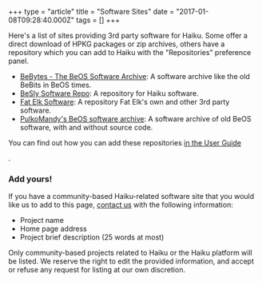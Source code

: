 +++
type = "article"
title = "Software Sites"
date = "2017-01-08T09:28:40.000Z"
tags = []
+++

<p>Here's a list of sites providing 3rd party software for Haiku. Some offer a direct download of HPKG packages or zip archives, others have a repository which you can add to Haiku with the "Repositories" preference panel.</p>

<ul>
<li><a href="https://www.be.wildman-productions.org/">BeBytes - The BeOS Software Archive</a>: A software archive like the old BeBits in BeOS times.</li>
<li><a href="https://www.software.besly.de/">BeSly Software Repo</a>: A repository for Haiku software.</li>
<li><a href="https://fatelk.com/">Fat Elk Software</a>: A repository Fat Elk's own and other 3rd party software.</li>
<li><a href="https://pulkomandy.tk/~beosarchive/about.html">PulkoMandy's BeOS software archive</a>: A software archive of old BeOS software, with and without source code.</li>
</ul>

<p>You can find out how you can add these repositories <a href="/docs/userguide/en/preferences/repositories.html" target="_blank">in the User Guide</a></p>.

<h3>Add yours!</h3>

<p>If you have a community-based Haiku-related software site that you would like us to add to this page, <a href="/contact" title="Contact Haiku">contact us</a> with the following information:</p>

<ul>
 <li>Project name</li>
 <li>Home page address</li>
 <li>Project brief description (25 words at most)</li>
</ul>

<div class="alert alert-info">Only community-based projects related to Haiku or the Haiku platform will be listed. We reserve the right to edit the provided information, and accept or refuse any request for listing at our own discretion.</div>
